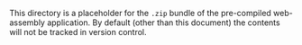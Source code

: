 This directory is a placeholder for the `.zip` bundle of the pre-compiled web-assembly application. By default (other than this document) the contents will not be tracked in version control.